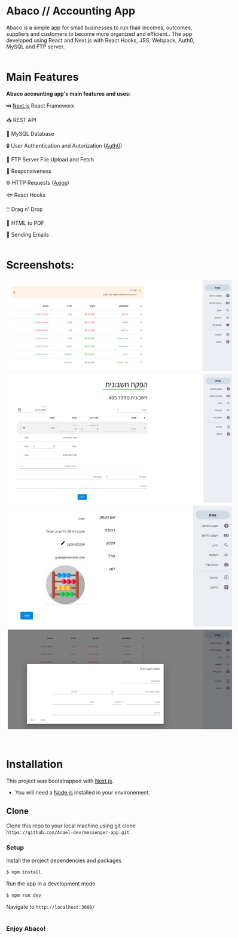 # Abaco // Accounting App

Abaco is a simple app for small businesses to run thair incomes, outcomes, suppliers and customers to become more organized and efficient..
The app developed using React and Next.js with React Hooks, JSS, Webpack, Auth0, MySQL and FTP server.
<br><br>

# Main Features

**Abaco accounting app's main features and uses:**

⏭️ [Next.js](https://nextjs.org/docs) React Framework

📥 REST API

🔎 MySQL Database 

🔒 User Authentication and Autorization ([Auth0](https://auth0.com/)) 

📁 FTP Server File Upload and Fetch 

📱 Responsiveness

🌐 HTTP Requests ([Axios](https://www.npmjs.com/package/axios))

🐟 React Hooks

🖱️ Drag n' Drop 

📄 HTML to PDF

📧 Sending Emails
<br><br>

# Screenshots:
 <img src="screenshots/homepage.jpg" style="max-width: 600px; display: block; padding: 4px;" alt="Screenshot"/>
 <img src="screenshots/income1.jpg" style="max-width: 600px; display: block; padding: 4px;" alt="Screenshot"/>
 <img src="screenshots/my_business.jpg" style="max-width: 600px; display: block; padding: 4px;" alt="Screenshot"/>
 <img src="screenshots/new.jpg" style="max-width: 600px; display: block; padding: 4px;" alt="Screenshot"/>
 <br><br>

# Installation

This project was bootstrapped with [Next.js](https://nextjs.org/).
- You will need a [Node.js](https://nodejs.org/en/download/) installed in your environement.

## Clone
Clone this repo to your local machine using git clone ```https://github.com/Anael-dev/messenger-app.git```

### Setup

Install the project dependencies and packages

```bash
$ npm install
```

Run the app in a development mode

```bash
$ npm run dev
```

Navigate to ```http://localhost:3000/```
<br><br>

### Enjoy Abaco!